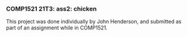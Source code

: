 ### COMP1521 21T3: ass2: chicken ###

This project was done individually by John Henderson, and submitted as part of an assignment while in COMP1521. 
